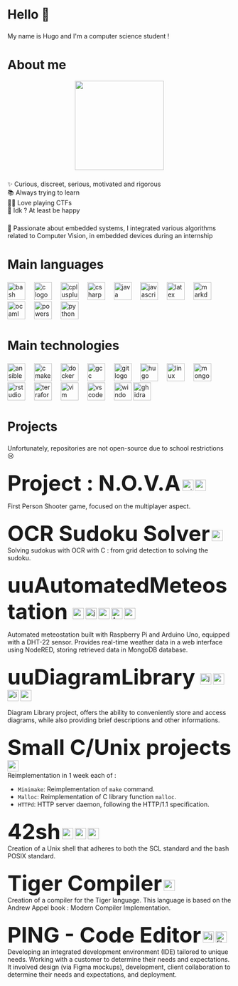 # Hello 👋

###

My name is Hugo and I'm a computer science student !

###

# About me

<div align="center">
  <img height="200" src="https://i.imgur.com/tjqVYvV.gif"  />
</div>

###

<p align="left">✨ Curious, discreet, serious, motivated and rigorous<br>📚 Always trying to learn<br>🏴‍☠️ Love playing CTFs<br>🎯 Idk ? At least be happy</p>


###

💾 Passionate about embedded systems, I integrated various algorithms related to Computer Vision, in embedded devices during an internship

# Main languages

###

<div align="left">
  <img src="https://skillicons.dev/icons?i=bash" height="40" alt="bash logo"  />
  <img width="12" />
  <img src="https://skillicons.dev/icons?i=c" height="40" alt="c logo"  />
  <img width="12" />
  <img src="https://skillicons.dev/icons?i=cpp" height="40" alt="cplusplus logo"  />
  <img width="12" />
  <img src="https://skillicons.dev/icons?i=cs" height="40" alt="csharp logo"  />
  <img width="12" />
  <img src="https://skillicons.dev/icons?i=java" height="40" alt="java logo"  />
  <img width="12" />
  <img src="https://skillicons.dev/icons?i=js" height="40" alt="javascript logo"  />
  <img width="12" />
  <img src="https://skillicons.dev/icons?i=latex" height="40" alt="latex logo"  />
  <img width="12" />
  <img src="https://skillicons.dev/icons?i=md" height="40" alt="markdown logo"  />
  <img width="12" />
  <img src="https://skillicons.dev/icons?i=ocaml" height="40" alt="ocaml logo"  />
  <img width="12" />
  <img src="https://skillicons.dev/icons?i=powershell" height="40" alt="powershell logo"  />
  <img width="12" />
  <img src="https://skillicons.dev/icons?i=py" height="40" alt="python logo"  />
</div>

###

# Main technologies

###

<div align="left">
  <img src="https://cdn.jsdelivr.net/gh/devicons/devicon/icons/ansible/ansible-original.svg" height="40" alt="ansible logo"  />
  <img width="12" />
  <img src="https://cdn.jsdelivr.net/gh/devicons/devicon/icons/cmake/cmake-original.svg" height="40" alt="cmake logo"  />
  <img width="12" />
  <img src="https://cdn.jsdelivr.net/gh/devicons/devicon/icons/docker/docker-original.svg" height="40" alt="docker logo"  />
  <img width="12" />
  <img src="https://cdn.jsdelivr.net/gh/devicons/devicon/icons/gcc/gcc-original.svg" height="40" alt="gcc logo"  />
  <img width="12" />
  <img src="https://cdn.jsdelivr.net/gh/devicons/devicon/icons/git/git-original.svg" height="40" alt="git logo"  />
  <img width="12" />
  <img src="https://cdn.jsdelivr.net/gh/devicons/devicon/icons/hugo/hugo-original.svg" height="40" alt="hugo logo"  />
  <img width="12" />
  <img src="https://cdn.jsdelivr.net/gh/devicons/devicon/icons/linux/linux-original.svg" height="40" alt="linux logo"  />
  <img width="12" />
  <img src="https://cdn.jsdelivr.net/gh/devicons/devicon/icons/mongodb/mongodb-original.svg" height="40" alt="mongodb logo"  />
  <img width="12" />
  <img src="https://cdn.jsdelivr.net/gh/devicons/devicon/icons/rstudio/rstudio-original.svg" height="40" alt="rstudio logo"  />
  <img width="12" />
  <img src="https://cdn.jsdelivr.net/gh/devicons/devicon/icons/terraform/terraform-original.svg" height="40" alt="terraform logo"  />
  <img width="12" />
  <img src="https://cdn.jsdelivr.net/gh/devicons/devicon/icons/vim/vim-original.svg" height="40" alt="vim logo"  />
  <img width="12" />
  <img src="https://cdn.jsdelivr.net/gh/devicons/devicon/icons/vscode/vscode-original.svg" height="40" alt="vscode logo"  />
  <img width="12" />
  <img src="https://cdn.simpleicons.org/windows/0078D6" height="40" alt="windows8 logo"  />
  <img src="https://user-images.githubusercontent.com/16199912/56060896-12690380-5d36-11e9-802e-8c7e70cd481e.png" height="40" alt="ghidra logo"  />
</div>

###

# Projects

###

<p align="left">Unfortunately, repositories are not open-source due to school restrictions 😢</p>
 
###

<div align="left">
  <b><font size="10">Project : N.O.V.A</font></b>
  <img src="https://img.shields.io/badge/unity-%23000000.svg?style=for-the-badge&logo=unity&logoColor=white" height="25" alt="unity logo"  />
  <img src="https://img.shields.io/badge/c%23-%23239120.svg?style=for-the-badge&logo=csharp&logoColor=white" height="25" alt="csharp logo"  />
</div>

First Person Shooter game, focused on the multiplayer aspect.

###

<div align="left">
  <b><font size="10">OCR Sudoku Solver</font></b>
  <img src="https://img.shields.io/badge/c-%2300599C.svg?style=for-the-badge&logo=c&logoColor=white" height="25" alt="c logo"  />
</div>
Solving sudokus with OCR with C : from grid detection to solving the sudoku.

###

<div align="left">
  <b><font size="10">uuAutomatedMeteostation </font></b>
  <img src="https://img.shields.io/badge/-RaspberryPi-C51A4A?style=for-the-badge&logo=Raspberry-Pi" height="25" alt="raspberryPi logo"  />
  <img src="https://img.shields.io/badge/javascript-%23323330.svg?style=for-the-badge&logo=javascript" height="25" alt="javascript logo"  />
  <img src="https://img.shields.io/badge/Node--RED-%238F0000.svg?style=for-the-badge&logo=node-red&logoColor=white" height="25" alt="node-red logo"  />
  <img src="https://img.shields.io/badge/-Arduino-00979D?style=for-the-badge&logo=Arduino&logoColor=white" height="25" alt="Arduino logo"  />
  <img src="https://img.shields.io/badge/MongoDB-%234ea94b.svg?style=for-the-badge&logo=mongodb&logoColor=white" height="25" alt="mongodb logo"  />
</div>

Automated meteostation built with Raspberry Pi and Arduino Uno, equipped with a DHT-22 sensor. Provides real-time weather data in a web interface using NodeRED, storing retrieved data in MongoDB database.

###

<div align="left">
  <b><font size="10">uuDiagramLibrary </font></b>
  <img src="https://img.shields.io/badge/javascript-%23323330.svg?style=for-the-badge&logo=javascript" height="25" alt="javascript logo"  />
  <img src="https://img.shields.io/badge/express.js-%23404d59.svg?style=for-the-badge&logo=express&logoColor=%2361DAFB" height="25" alt="express logo"  />
  <img src="https://img.shields.io/badge/Insomnia-black?style=for-the-badge&logo=insomnia&logoColor=5849BE" height="25" alt="insomnia logo"  />
  <img src="https://img.shields.io/badge/MongoDB-%234ea94b.svg?style=for-the-badge&logo=mongodb&logoColor=white" height="25" alt="mongodb logo"  />
</div>

Diagram Library project, offers the ability to conveniently store and access diagrams, while also providing brief descriptions and other informations.

###

<div align="left">
  <b><font size="10">Small C/Unix projects </font></b>
  <img src="https://img.shields.io/badge/c-%2300599C.svg?style=for-the-badge&logo=c&logoColor=white" height="25" alt="c logo"  />
</div>
Reimplementation in 1 week each of : 

- `Minimake`: Reimplementation of `make` command.
- `Malloc`: Reimplementation of C library function `malloc`.
- `HTTPd`: HTTP server daemon, following the HTTP/1.1 specification.

###

<div align="left">
  <b><font size="10">42sh</font></b>
  <img src="https://img.shields.io/badge/c-%2300599C.svg?style=for-the-badge&logo=c&logoColor=white" height="25" alt="c logo"  />
  <img src="https://img.shields.io/badge/shell_script-%23121011.svg?style=for-the-badge&logo=gnu-bash&logoColor=white" height="25" alt="gnu-bash logo"  />
  <img src="https://img.shields.io/badge/CMake-%23008FBA.svg?style=for-the-badge&logo=cmake&logoColor=white" height="25" alt="cmake logo"  />
</div>
Creation of a Unix shell that adheres to both the SCL standard and the bash POSIX standard.

###

<div align="left">
  <b><font size="10">Tiger Compiler</font></b>
  <img src="https://img.shields.io/badge/c++-%2300599C.svg?style=for-the-badge&logo=c%2B%2B&logoColor=white" height="25" alt="c logo"  />
</div>
Creation of a compiler for the Tiger language. This language is based on the Andrew Appel book : Modern Compiler Implementation.


###

<div align="left">
  <b><font size="10">PING - Code Editor</font></b>
  <img src="https://img.shields.io/badge/javascript-%23323330.svg?style=for-the-badge&logo=javascript&logoColor=%23F7DF1E" height="25" alt="javascript logo"  />
  <img src="https://img.shields.io/badge/Electron-191970?style=for-the-badge&logo=Electron&logoColor=white" height="25" alt="Electron logo"  />
</div>
Developing an integrated development environment (IDE) tailored to unique needs. Working with a customer to determine their needs and expectations. It involved design (via Figma mockups), development, client collaboration to determine their needs and expectations, and deployment.


